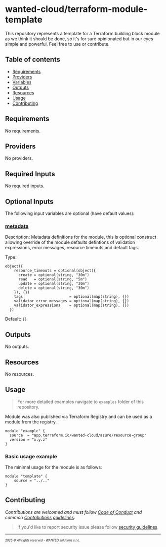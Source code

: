 <!-- BEGIN_TF_DOCS -->
# wanted-cloud/terraform-module-template

This repository represents a template for a Terraform building block module as we think it should be done, so it's for sure opinionated but in our eyes simple and powerful. Feel free to use or contribute.

## Table of contents

- [Requirements](#requirements)
- [Providers](#providers)
- [Variables](#inputs)
- [Outputs](#outputs)
- [Resources](#resources)
- [Usage](#usage)
- [Contributing](#contributing)

## Requirements

No requirements.

## Providers

No providers.

## Required Inputs

No required inputs.

## Optional Inputs

The following input variables are optional (have default values):

### <a name="input_metadata"></a> [metadata](#input\_metadata)

Description: Metadata definitions for the module, this is optional construct allowing override of the module defaults defintions of validation expressions, error messages, resource timeouts and default tags.

Type:

```hcl
object({
    resource_timeouts = optional(object({
      create = optional(string, "30m")
      read   = optional(string, "5m")
      update = optional(string, "30m")
      delete = optional(string, "30m")
    }), {})
    tags                     = optional(map(string), {})
    validator_error_messages = optional(map(string), {})
    validator_expressions    = optional(map(string), {})
  })
```

Default: `{}`

## Outputs

No outputs.

## Resources

No resources.

## Usage

> For more detailed examples navigate to `examples` folder of this repository.

Module was also published via Terraform Registry and can be used as a module from the registry.

```hcl
module "example" {
  source  = "app.terraform.io/wanted-cloud/azure/resource-group"
  version = "x.y.z"
}
```

### Basic usage example

The minimal usage for the module is as follows:

```hcl
module "template" {
    source = "../.."
}
```
## Contributing

_Contributions are welcomed and must follow [Code of Conduct](https://github.com/wanted-cloud/.github?tab=coc-ov-file) and common [Contributions guidelines](https://github.com/wanted-cloud/.github/blob/main/docs/CONTRIBUTING.md)._

> If you'd like to report security issue please follow [security guidelines](https://github.com/wanted-cloud/.github?tab=security-ov-file).
---
<sup><sub>_2025 &copy; All rights reserved - WANTED.solutions s.r.o._</sub></sup>
<!-- END_TF_DOCS -->